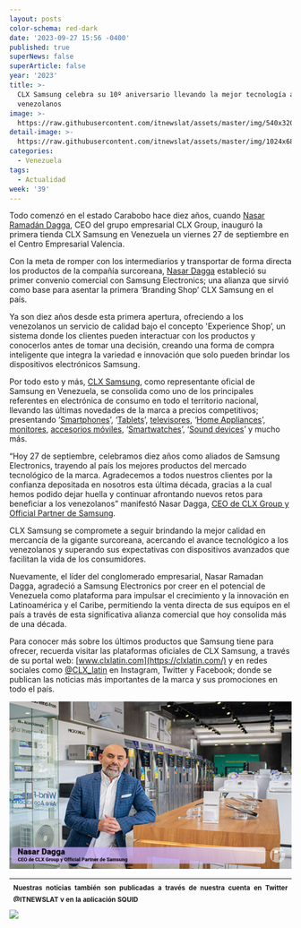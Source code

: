 ```yaml
---
layout: posts
color-schema: red-dark
date: '2023-09-27 15:56 -0400'
published: true
superNews: false
superArticle: false
year: '2023'
title: >-
  CLX Samsung celebra su 10º aniversario llevando la mejor tecnología a los
  venezolanos 
image: >-
  https://raw.githubusercontent.com/itnewslat/assets/master/img/540x320/Nassar-Dagga-p.jpg
detail-image: >-
  https://raw.githubusercontent.com/itnewslat/assets/master/img/1024x680/Nassar-Dagga-g.jpg
categories:
  - Venezuela
tags:
  - Actualidad
week: '39'
---
```

Todo comenzó en el estado Carabobo hace diez años, cuando [Nasar Ramadán Dagga](https://nasarramadan.com/), CEO del grupo empresarial CLX Group, inauguró la primera tienda CLX Samsung en Venezuela un viernes 27 de septiembre en el Centro Empresarial Valencia.

Con la meta de romper con los intermediarios y transportar de forma directa los productos de la compañía surcoreana, [Nasar Dagga](https://criptominer.io/nasar-ramadan-dagga-mujamad-empresario-venezolano/) estableció su primer convenio comercial con Samsung Electronics; una alianza que sirvió como base para asentar la primera ‘Branding Shop’ CLX Samsung en el país.

Ya son diez años desde esta primera apertura, ofreciendo a los venezolanos un servicio de calidad bajo el concepto 'Experience Shop’, un sistema donde los clientes pueden interactuar con los productos y conocerlos antes de tomar una decisión, creando una forma de compra inteligente que integra la variedad e innovación que solo pueden brindar los dispositivos electrónicos Samsung. 

Por todo esto y más, [CLX Samsung](https://clxlatin.com/biografia-de-nasar-dagga/), como representante oficial de Samsung en Venezuela, se consolida como uno de los principales referentes en electrónica de consumo en todo el territorio nacional, llevando las últimas novedades de la marca a precios competitivos; presentando ‘[Smartphones](https://clxlatin.com/celulares/)’, ‘[Tablets](https://clxlatin.com/tablets/)’, [televisores](https://clxlatin.com/categoria-producto/televisores/), ‘[Home Appliances](https://clxlatin.com/linea-blanca/)’, [monitores](https://clxlatin.com/monitores/), [accesorios móviles](https://clxlatin.com/accesorios/), ‘[Smartwatches](https://clxlatin.com/categoria-producto/accesorios/relojes/)’, ‘[Sound devices](https://clxlatin.com/audio/)’ y mucho más.

“Hoy 27 de septiembre, celebramos diez años como aliados de Samsung Electronics, trayendo al país los mejores productos del mercado tecnológico de la marca. Agradecemos a todos nuestros clientes por la confianza depositada en nosotros esta última década, gracias a la cual hemos podido dejar huella y continuar afrontando nuevos retos para beneficiar a los venezolanos” manifestó Nasar Dagga, [CEO de CLX Group y Official Partner de Samsung](https://dagganasar.com/).

CLX Samsung se compromete a seguir brindando la mejor calidad en mercancía de la gigante surcoreana, acercando el avance tecnológico a los venezolanos y superando sus expectativas con dispositivos avanzados que facilitan la vida de los consumidores.

Nuevamente, el líder del conglomerado empresarial, Nasar Ramadan Dagga, agradeció a Samsung Electronics por creer en el potencial de Venezuela como plataforma para impulsar el crecimiento y la innovación en Latinoamérica y el Caribe, permitiendo la venta directa de sus equipos en el país a través de esta significativa alianza comercial que hoy consolida más de una década.

Para conocer más sobre los últimos productos que Samsung tiene para ofrecer, recuerda visitar las plataformas oficiales de CLX Samsung, a través de su portal web: [www.clxlatin.com](https://clxlatin.com/) y en redes sociales como [@CLX_latin](https://www.instagram.com/clx_latin/?hl=es-la) en Instagram, Twitter y Facebook; donde se publican las noticias más importantes de la marca y sus promociones en todo el país.

![](https://raw.githubusercontent.com/itnewslat/assets/master/img/540x320/Nassar-Dagga-p.jpg)

<table style="height: 42px;" width="569">
<tbody>
<tr>
<td style="text-align: justify;"><sub><strong>Nuestras noticias también son publicadas a través de nuestra cuenta en Twitter <a href="https://twitter.com/itnewslat?lang=es">@ITNEWSLAT</a> y en la aplicación <a href="https://squidapp.co/en/">SQUID</a></strong></sub></td>
</tr>
</tbody>
</table>

<img src="https://tracker.metricool.com/c3po.jpg?hash=56f88a41e39ab42c063cc51676587a04"/>

